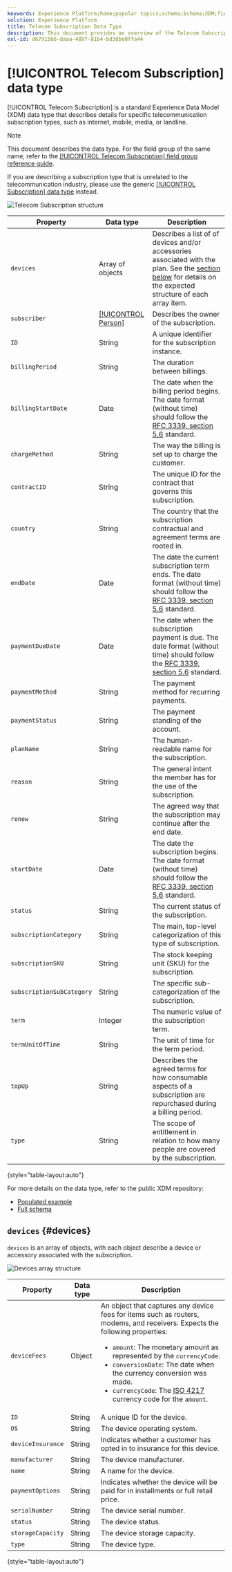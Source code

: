 ```yaml
---
keywords: Experience Platform;home;popular topics;schema;Schema;XDM;fields;schemas;Schemas;telecom;subscription;datatype;data-type;data type;
solution: Experience Platform
title: Telecom Subscription Data Type
description: This document provides an overview of the Telecom Subscription Experience Data Model (XDM) data type.
exl-id: d67915b6-daaa-489f-81b4-bd3dbe0ffa44
---
```

# [!UICONTROL Telecom Subscription] data type

[!UICONTROL Telecom Subscription] is a standard Experience Data Model (XDM) data type that describes details for specific telecommunication subscription types, such as internet, mobile, media, or landline.

>[!NOTE]
>
>This document describes the data type. For the field group of the same name, refer to the [[!UICONTROL Telecom Subscription] field group reference guide](../field-groups/profile/telecom-subscription.md).
>
>If you are describing a subscription type that is unrelated to the telecommunication industry, please use the generic [[!UICONTROL Subscription] data type](./subscription.md) instead.

![Telecom Subscription structure](../images/data-types/telecom-subscription/structure.png)

| Property | Data type | Description |
| --- | --- | --- |
| `devices` | Array of objects | Describes a list of of devices and/or accessories associated with the plan. See the [section below](#devices) for details on the expected structure of each array item. |
| `subscriber` | [[!UICONTROL Person]](./person.md) | Describes the owner of the subscription. |
| `ID` | String | A unique identifier for the subscription instance. |
| `billingPeriod` | String | The duration between billings. |
| `billingStartDate` | Date | The date when the billing period begins. The date format (without time) should follow the [RFC 3339, section 5.6](https://tools.ietf.org/html/rfc3339#section-5.6) standard. |
| `chargeMethod` | String | The way the billing is set up to charge the customer. |
| `contractID` | String | The unique ID for the contract that governs this subscription. |
| `country` | String | The country that the subscription contractual and agreement terms are rooted in. |
| `endDate` | Date | The date the current subscription term ends. The date format (without time) should follow the [RFC 3339, section 5.6](https://tools.ietf.org/html/rfc3339#section-5.6) standard. |
| `paymentDueDate` | Date | The date when the subscription payment is due. The date format (without time) should follow the [RFC 3339, section 5.6](https://tools.ietf.org/html/rfc3339#section-5.6) standard. |
| `paymentMethod` | String | The payment method for recurring payments. |
| `paymentStatus` | String | The payment standing of the account. |
| `planName` | String | The human-readable name for the subscription. |
| `reason` | String | The general intent the member has for the use of the subscription. |
| `renew` | String | The agreed way that the subscription may continue after the end date. |
| `startDate` | Date | The date the subscription begins. The date format (without time) should follow the [RFC 3339, section 5.6](https://tools.ietf.org/html/rfc3339#section-5.6) standard. |
| `status` | String | The current status of the subscription. |
| `subscriptionCategory` | String | The main, top-level categorization of this type of subscription. |
| `subscriptionSKU` | String | The stock keeping unit (SKU) for the subscription. |
| `subscriptionSubCategory` | String | The specific sub-categorization of the subscription. |
| `term` | Integer | The numeric value of the subscription term. |
| `termUnitOfTime` | String | The unit of time for the term period. |
| `topUp` | String | Describes the agreed terms for how consumable aspects of a subscription are repurchased during a billing period. |
| `type` | String | The scope of entitlement in relation to how many people are covered by the subscription. |

{style="table-layout:auto"}

For more details on the data type, refer to the public XDM repository:

* [Populated example](https://github.com/adobe/xdm/blob/master/components/datatypes/industry-verticals/subscription.example.1.json)
* [Full schema](https://github.com/adobe/xdm/blob/master/components/datatypes/industry-verticals/subscription.schema.json)

## `devices` {#devices}

`devices` is an array of objects, with each object describe a device or accessory associated with the subscription.

![Devices array structure](../images/data-types/telecom-subscription/devices.png)

| Property | Data type | Description |
| --- | --- | --- |
| `deviceFees` | Object | An object that captures any device fees for items such as routers, modems, and receivers. Expects the following properties:<ul><li>`amount`: The monetary amount as represented by the `currencyCode`.</li><li>`conversionDate`: The date when the currency conversion was made.</li><li>`currencyCode`: The [ISO 4217](https://www.iso.org/iso-4217-currency-codes.html) currency code for the `amount`.</li></ul> |
| `ID` | String | A unique ID for the device. |
| `OS` | String | The device operating system. |
| `deviceInsurance` | String | Indicates whether a customer has opted in to insurance for this device. |
| `manufacturer` | String | The device manufacturer. |
| `name` | String | A name for the device. |
| `paymentOptions` | String | Indicates whether the device will be paid for in installments or full retail price. |
| `serialNumber` | String | The device serial number. |
| `status` | String | The device status. |
| `storageCapacity` | String | The device storage capacity.  |
| `type` | String | The device type.  |

{style="table-layout:auto"}
